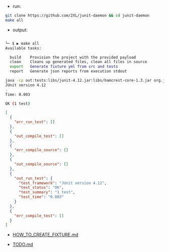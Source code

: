 - run:
```bash
git clone https://github.com/2XL/junit-daemon && cd junit-daemon
make all
```

- output:
```bash

└─ $ ▶ make all
Available tasks:

  build    Provision the project with the provided payload
  clean    Cleans up generated files, clean all files in source
  export   Generate fixture yml from src and tests
  report   Generate json reports from execution stdout

java -cp out:tests:libs/junit-4.12.jar:libs/hamcrest-core-1.3.jar org.junit.runner.JUnitCore PersonTest
JUnit version 4.12
.
Time: 0.003

OK (1 test)
```
```json
[
  {
    "err_run_test": []
  }, 
  {
    "out_compile_test": []
  }, 
  {
    "err_compile_source": []
  }, 
  {
    "out_compile_source": []
  }, 
  {
    "out_run_test": {
      "test_framework": "JUnit version 4.12", 
      "test_status": "OK", 
      "test_summary": "1 test", 
      "test_time": "0.003"
    }
  }, 
  {
    "err_compile_test": []
  }
]
```
 - [HOW_TO_CREATE_FIXTURE.md](https://github.com/2XL/junit-daemon/blob/master/fixture/README.md)

 - [TODO.md](https://github.com/2XL/junit-daemon/blob/master/TODO.md)